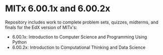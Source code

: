 # MITx 6.00.1x and 6.00.2x

Repository includes work to complete problem sets, quizzes, midterms, and finals for the EdX version of MITx's:
- 6.00.1x: Introduction to Computer Science and Programming Using Python
- 6.00.2x: Introduction to Computational Thinking and Data Science
